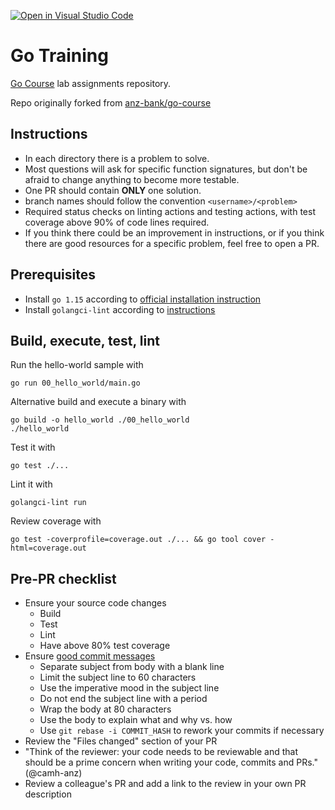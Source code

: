 [![Open in Visual Studio Code](https://classroom.github.com/assets/open-in-vscode-f059dc9a6f8d3a56e377f745f24479a46679e63a5d9fe6f495e02850cd0d8118.svg)](https://classroom.github.com/online_ide?assignment_repo_id=5527383&assignment_repo_type=AssignmentRepo)
# Go Training

[Go Course](http://go-course.org) lab assignments repository.

Repo originally forked from [anz-bank/go-course](https://github.com/joshcarp/afterwork-go)
## Instructions
- In each directory there is a problem to solve. 
- Most questions will ask for specific function signatures, but don't be afraid to change anything to become more testable.
- One PR should contain __ONLY__ one solution.
- branch names should follow the convention `<username>/<problem>`
- Required status checks on linting actions and testing actions, with test coverage above 90% of code lines required.
- If you think there could be an improvement in instructions, or if you think there are good resources for a specific problem, feel free to open a PR.

## Prerequisites

-   Install `go 1.15` according to [official installation instruction](https://golang.org/doc/install)
-   Install `golangci-lint` according to [instructions](https://github.com/golangci/golangci-lint#local-installation)

## Build, execute, test, lint

Run the hello-world sample with

    go run 00_hello_world/main.go

Alternative build and execute a binary with

    go build -o hello_world ./00_hello_world
    ./hello_world

Test it with

    go test ./...

Lint it with

    golangci-lint run

Review coverage with

    go test -coverprofile=coverage.out ./... && go tool cover -html=coverage.out

## Pre-PR checklist

-   Ensure your source code changes
    -   Build
    -   Test
    -   Lint
    -   Have above 80% test coverage
-   Ensure [good commit messages](https://chris.beams.io/posts/git-commit/)
    -   Separate subject from body with a blank line
    -   Limit the subject line to 60 characters
    -   Use the imperative mood in the subject line
    -   Do not end the subject line with a period
    -   Wrap the body at 80 characters
    -   Use the body to explain what and why vs. how
    -   Use `git rebase -i COMMIT_HASH` to rework your commits if necessary
-   Review the "Files changed" section of your PR
-   "Think of the reviewer: your code needs to be reviewable and that should be a prime concern when writing your code, commits and PRs." (@camh-anz)
-   Review a colleague's PR and add a link to the review in your own PR description

